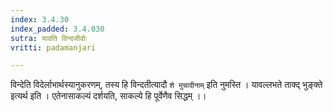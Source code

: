 ```yaml
---
index: 3.4.30
index_padded: 3.4.030
sutra: यावति विन्दजीवोः
vritti: padamanjari

---
```

विन्देति विदेर्लाभार्थस्यानुकरणम्, तस्य हि विन्दतीत्यादौ `शे मुचादीनाम्` इति नुमस्ति । यावल्लभते ताक्द् भुङ्क्ते इत्यर्थ इति । एतेनासाकल्यं दर्शयति, साकल्ये हि पूर्वेणैव सिद्धम् ।।